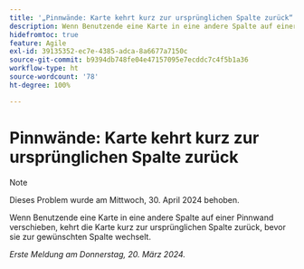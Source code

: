 ```yaml
---
title: '„Pinnwände: Karte kehrt kurz zur ursprünglichen Spalte zurück“'
description: Wenn Benutzende eine Karte in eine andere Spalte auf einer Pinnwand verschieben, kehrt die Karte kurz zur ursprünglichen Spalte zurück, bevor sie zur gewünschten Spalte wechselt.
hidefromtoc: true
feature: Agile
exl-id: 39135352-ec7e-4385-adca-8a6677a7150c
source-git-commit: b9394db748fe04e47157095e7ecddc7c4f5b1a36
workflow-type: ht
source-wordcount: '78'
ht-degree: 100%

---
```


# Pinnwände: Karte kehrt kurz zur ursprünglichen Spalte zurück

>[!NOTE]
>
>Dieses Problem wurde am Mittwoch, 30. April 2024 behoben.

Wenn Benutzende eine Karte in eine andere Spalte auf einer Pinnwand verschieben, kehrt die Karte kurz zur ursprünglichen Spalte zurück, bevor sie zur gewünschten Spalte wechselt.

_Erste Meldung am Donnerstag, 20. März 2024._
